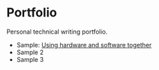 # Portfolio

Personal technical writing portfolio.

- Sample: [Using hardware and software together](samples/vna-measurements.md)
- Sample 2
- Sample 3

